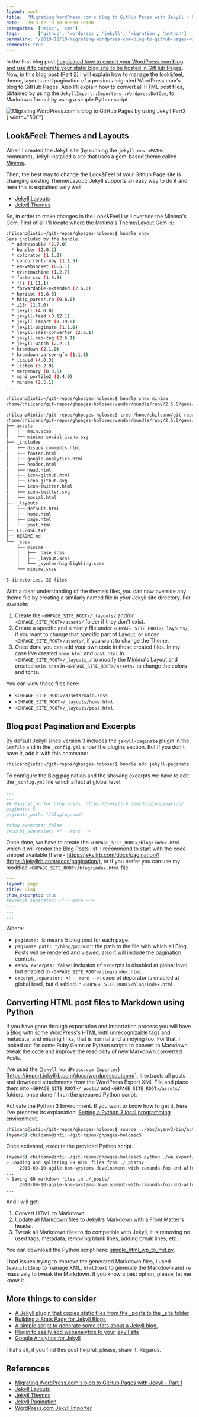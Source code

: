 ```yaml
---
layout: post
title:  "Migrating WordPress.com's blog to GitHub Pages with Jekyll - Part 2"
date:   2019-12-10 10:00:00 +0100
categories: ['misc', 'cms'] 
tags:       ['github', 'wordpress', 'jekyll', 'migration', 'python']
permalink: "/2019/12/10/migrating-wordpress-com-blog-to-github-pages-with-jekyll-part2"
comments: true
---
```

In the first blog post [I explained how to export your WordPress.com blog and use it to generate your static blog site to be hosted in GitHub Pages](/2019/10/14/migrating-wordpress-com-blog-to-github-pages-with-jekyll-part1 "Migrating WordPress.com's blog to GitHub Pages with Jekyll - Part 1"). Now, in this blog post (Part 2) I will explain how to manage the look&feel, theme, layouts and pagination of a previous migrated WordPress.com's blog to GitHub Pages. 
Also I'll explain how to convert all HTML post files, obtained by using the `JekyllImport::Importers::WordpressDotCom`, to Markdown format by using a simple Python script.

![Migrating WordPress.com's blog to GitHub Pages by using Jekyll Part2](/assets/img/20191210-wp-github-jekyll-python-part2-1.png){:width="500"}

<!-- more -->

## Look&Feel: Themes and Layouts

When I created the Jekyll site (by running the `jekyll new <PATH>` command), Jekyll installed a site that uses a gem-based theme called [Minima](https://github.com/jekyll/minima).

Then, the best way to change the Look&Feel of your Github Page site is changing existing Theme/Layout; Jekyll supports an easy way to do it and here this is explained very well: 

* [Jekyll Layouts](https://jekyllrb.com/docs/layouts/)
* [Jekyll Themes](https://jekyllrb.com/docs/themes/)

So, in order to make changes in the Look&Feel I will override the Minima's Gem. First of all I'll locate where the Minima's Theme/Layout Gem is:

```sh
chilcano@inti:~/git-repos/ghpages-holosec$ bundle show
Gems included by the bundle:
  * addressable (2.7.0)
  * bundler (2.0.2)
  * colorator (1.1.0)
  * concurrent-ruby (1.1.5)
  * em-websocket (0.5.1)
  * eventmachine (1.2.7)
  * fastercsv (1.5.5)
  * ffi (1.11.1)
  * forwardable-extended (2.6.0)
  * hpricot (0.8.6)
  * http_parser.rb (0.6.0)
  * i18n (1.7.0)
  * jekyll (4.0.0)
  * jekyll-feed (0.12.1)
  * jekyll-import (0.19.0)
  * jekyll-paginate (1.1.0)
  * jekyll-sass-converter (2.0.1)
  * jekyll-seo-tag (2.6.1)
  * jekyll-watch (2.2.1)
  * kramdown (2.1.0)
  * kramdown-parser-gfm (1.1.0)
  * liquid (4.0.3)
  * listen (3.2.0)
  * mercenary (0.3.6)
  * mini_portile2 (2.4.0)
  * minima (2.5.1)
...

chilcano@inti:~/git-repos/ghpages-holosec$ bundle show minima
/home/chilcano/git-repos/ghpages-holosec/vendor/bundle/ruby/2.5.0/gems/minima-2.5.1

chilcano@inti:~/git-repos/ghpages-holosec$ tree /home/chilcano/git-repos/ghpages-holosec/vendor/bundle/ruby/2.5.0/gems/minima-2.5.1
/home/chilcano/git-repos/ghpages-holosec/vendor/bundle/ruby/2.5.0/gems/minima-2.5.1
├── assets
│   ├── main.scss
│   └── minima-social-icons.svg
├── _includes
│   ├── disqus_comments.html
│   ├── footer.html
│   ├── google-analytics.html
│   ├── header.html
│   ├── head.html
│   ├── icon-github.html
│   ├── icon-github.svg
│   ├── icon-twitter.html
│   ├── icon-twitter.svg
│   └── social.html
├── _layouts
│   ├── default.html
│   ├── home.html
│   ├── page.html
│   └── post.html
├── LICENSE.txt
├── README.md
└── _sass
    ├── minima
    │   ├── _base.scss
    │   ├── _layout.scss
    │   └── _syntax-highlighting.scss
    └── minima.scss

5 directories, 22 files
```


With a clear understanding of the theme’s files, you can now override any theme file by creating a similarly named file in your Jekyll site directory.
For example:

1. Create the `<GHPAGE_SITE_ROOT>/_layouts/` and/or `<GHPAGE_SITE_ROOT>/assets/` folder if they don't exist.
2. Create a specific and simlarly file under `<GHPAGE_SITE_ROOT>/_layouts/`, if you want to change that specific part of Layout, or under `<GHPAGE_SITE_ROOT>/assets/`, if you want to change the Theme.
3. Once done you can add your own code in these created files. In my case I've created `home.html` and `post.html` in `<GHPAGE_SITE_ROOT>/_layouts_/` to modify the Minima's Layout and created `main.scss` in `<GHPAGE_SITE_ROOT>/assets/` to change the colors and fonts.

You can view these files here:

* `<GHPAGE_SITE_ROOT>/assets/main.scss`
* `<GHPAGE_SITE_ROOT>/_layouts/home.html`
* `<GHPAGE_SITE_ROOT>/_layouts/post.html`


## Blog post Pagination and Excerpts

By default Jekyll since version 3 includes the `jekyll-paginate` plugin in the `Gemfile` and in the `_config.yml` under the plugins section.
But if you don't have it, add it with this command:

```sh
chilcano@inti:~/git-repos/ghpages-holosec$ bundle add jekyll-paginate
```

To configure the Blog pagination and the showing excerpts we have to edit the `_config.yml` file which affect at global level.

```yaml
...
...
## Pagination for blog posts: https://jekyllrb.com/docs/pagination/
paginate: 5
paginate_path: "/blog/pg:num"

#show_excerpts: false
excerpt_separator: <!-- more -->
```

Once done, we have to create the `<GHPAGE_SITE_ROOT>/blog/index.html` which it will render the Blog Posts list. I recommend to start with the code snippet available [here - https://jekyllrb.com/docs/pagination/](https://jekyllrb.com/docs/pagination/), or if you prefer you can use my modified `<GHPAGE_SITE_ROOT>/blog/index.html` [file](/blog/index.html).

```yaml
---
layout: page
title: Blog
show_excerpts: true
#excerpt_separator: <!-- more -->
---
...
...
```

Where:

- `paginate: 5`: means 5 blog post for each page.
- `paginate_path: "/blog/pg:num"`: the path to the file with which all Blog Posts will be rendered and viewed, also it will include the pagination controls.
- `#show_excerpts: false`: inclusion of excerpts is disabled at global level, but enabled in `<GHPAGE_SITE_ROOT>/blog/index.html`.
- `excerpt_separator: <!-- more -->`: excerpt deparator is enabled at global level, but disabled in `<GHPAGE_SITE_ROOT>/blog/index.html`.


## Converting HTML post files to Markdown using Python

If you have gone through exportation and importation process you will have a Blog with some WordPress's HTML with unrecognizable tags and metadata, and missing links, that is normal and annoying too. For that, I looked out for some Ruby Gems or Python scripts to convert to Markdown, tweak the code and improve the readibility of new Markdown converted Posts.

I've used the (`Jekyll WordPress.com Importer`)[https://import.jekyllrb.com/docs/wordpressdotcom/], it extracts all posts and download attachments from the WordPress Export XML File and place them into `<GHPAGE_SITE_ROOT>/_posts/` and `<GHPAGE_SITE_ROOT>/assets/` folders, once done I'll run the prepared Python script:


Activate the Python 3 Environment. If you want to know how to get it, here I've prepared its explanation: [Setting a Python 3 local programming environment](/2019/12/08/python3-setting-a-local-env "Setting a Python 3 local programming environment").

```sh
chilcano@inti:~/git-repos/ghpages-holosec$ source ../abc/myenv3/bin/activate
(myenv3) chilcano@inti:~/git-repos/ghpages-holosec$ 
```

Once activated, execute the provided Python script.

```sh
(myenv3) chilcano@inti:~/git-repos/ghpages-holosec$ python ./wp_export/simple_html_wp_to_md.py ./_posts/
> Loading and splitting 89 HTML files from ./_posts/
	 2010-09-10-agile-bpm-systems-development-with-camunda-fox-and-alfresco-activiti.html
...
> Saving 89 markdown files in ./_posts/
	 2010-09-10-agile-bpm-systems-development-with-camunda-fox-and-alfresco-activiti.md
...
```

And I will get:

1. Convert HTML to Markdown.
2. Update all Markdown files to Jekyll's Markdown with a Front Matter's header.
3. Tweak all Markdown files to do compatible with Jekyll, it is removing no used tags, metadata, removing blank lines, adding break lines, etc.

You can download the Python script here: [simple_html_wp_to_md.py](/wp_export/simple_html_wp_to_md.py).

I had issues trying to improve the generated Markdown files, I used `BeautifulSoup` to manage XML, `html2text` to generate the Markdown and `re` massively to tweak the Markdown. If you know a best option, please, let me know it.

## More things to consider

- [A Jekyll plugin that copies static files from the _posts to the _site folder](https://nhoizey.github.io/jekyll-postfiles/)
- [Building a Stats Page for Jekyll Blogs](https://www.raymondcamden.com/2018/07/21/building-a-stats-page-for-jekyll-blogs)
- [A simple script to generate some stats about a Jekyll blog.](https://github.com/fluca1978/jekyll-simple-stats)
- [Plugin to easily add webanalytics to your jekyll site](https://github.com/hendrikschneider/jekyll-analytics)
- [Google Analytics for Jekyll](https://desiredpersona.com/google-analytics-jekyll/)


That's all, if you find this post helpful, please, share it.
Regards.

## References

- [Migrating WordPress.com's blog to GitHub Pages with Jekyll - Part 1](/2019/10/14/migrating-wordpress-com-blog-to-github-pages-with-jekyll-part1)
- [Jekyll Layouts](https://jekyllrb.com/docs/layouts/)
- [Jekyll Themes](https://jekyllrb.com/docs/themes/)
- [Jekyll Pagination](https://jekyllrb.com/docs/pagination/)
- [WordPress.com Jekyll Importer](https://import.jekyllrb.com/docs/wordpressdotcom/)
